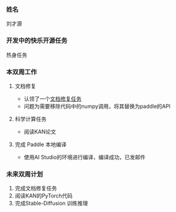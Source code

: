 ### 姓名

刘才源

### 开发中的快乐开源任务

热身任务

### 本双周工作

1. 文档修复

   - 认领了一个[文档修复任务](www.paddlepaddle.org.cn/documentation/docs/zh/develop/api/paddle/optimizer/Adam_cn.html)
   - 问题为需要移除代码中的numpy调用，将其替换为paddle的API

2. 科学计算任务

   - 阅读KAN论文

3. 完成 Paddle 本地编译

   - 使用AI Studio的环境进行编译，编译成功，已发邮件


### 未来双周计划

1. 完成文档修复任务
2. 阅读KAN的PyTorch代码
3. 完成Stable-Diffusion 训练推理
